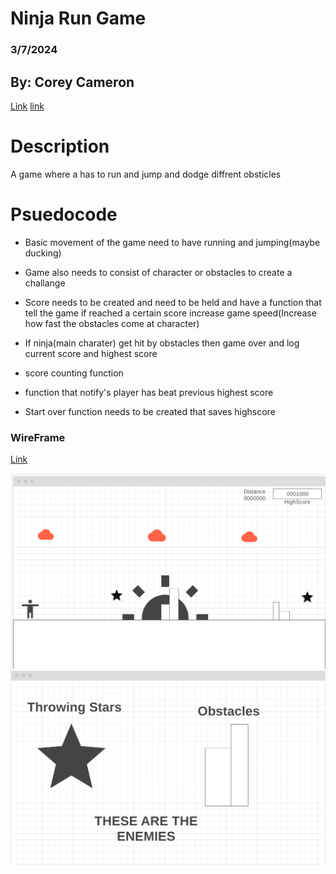 # Ninja Run Game
### 3/7/2024
## By: Corey Cameron
[Link](https://github.com/nottmonk) [link](https://www.linkedin.com/in/corey-cameron-319873221/)

# Description

A game where a has to run and jump and dodge diffrent obsticles 

# Psuedocode
- Basic movement of the game need to have running and jumping(maybe ducking)

- Game also needs to consist of character or obstacles to create a challange

- Score needs to be created and need to be held and have a function that tell the game if reached a certain score increase game speed(Increase how fast the obstacles come at character) 

- If ninja(main charater) get hit by obstacles then game over and log current score and highest score

- score counting function

- function that notify's player has beat previous highest score



- Start over function needs to be created that saves highscore


### WireFrame
[Link](https://wireframe.cc/BUfQ9Q)

![alt text](image.png)  ![alt text](image-1.png)





